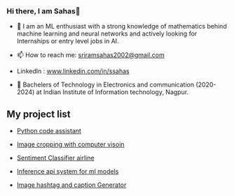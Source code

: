 ### Hi there, I am Sahas👋

- 🔭 I am an ML enthusiast with a strong knowledge of mathematics behind machine learning and neural networks and actively looking for Internships or entry level jobs in AI. 


- 📫 How to reach me: sriramsahas2002@gmail.com
- LinkedIn : www.linkedin.com/in/ssahas
- 🏫  Bachelers of Technology in Electronics and communication (2020- 2024) at Indian Institute of Information technology, Nagpur.







## My project list

- [Python code assistant](https://github.com/SSahas/python-code-assistant)

- [Image cropping with computer visoin](https://github.com/SSahas/Image-cropping-with-Computer-vision)
  
- [Sentiment Classifier airline](https://github.com/SSahas/Sentiment_analysis_airline)

- [Inference api system for ml models](https://github.com/SSahas/tf_deploy)
  
- [Image hashtag and caption Generator](https://github.com/SSahas/Image-Caption-and-Hashtag-Generator)









